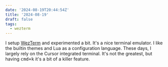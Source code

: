 ```yaml
---
date: '2024-08-19T20:44:54Z'
title: '2024-08-19'
draft: false
tags:
  - wezterm
---
```


I setup [WezTerm](https://wezfurlong.org/wezterm/index.html) and experimented a bit.
It's a nice terminal emulator.
I like the builtin themes and Lua as a configuration language.
These days, I largely rely on the Cursor integrated terminal.
It's not the greatest, but having <kbd>cmd+k</kbd> it's a bit of a killer feature.
